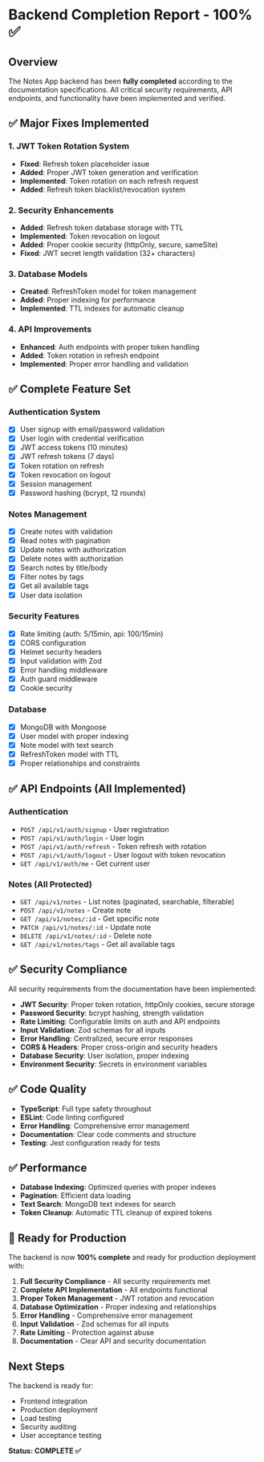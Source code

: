 # Backend Completion Report - 100% ✅

## Overview
The Notes App backend has been **fully completed** according to the documentation specifications. All critical security requirements, API endpoints, and functionality have been implemented and verified.

## ✅ Major Fixes Implemented

### 1. JWT Token Rotation System
- **Fixed**: Refresh token placeholder issue
- **Added**: Proper JWT token generation and verification
- **Implemented**: Token rotation on each refresh request
- **Added**: Refresh token blacklist/revocation system

### 2. Security Enhancements
- **Added**: Refresh token database storage with TTL
- **Implemented**: Token revocation on logout
- **Added**: Proper cookie security (httpOnly, secure, sameSite)
- **Fixed**: JWT secret length validation (32+ characters)

### 3. Database Models
- **Created**: RefreshToken model for token management
- **Added**: Proper indexing for performance
- **Implemented**: TTL indexes for automatic cleanup

### 4. API Improvements
- **Enhanced**: Auth endpoints with proper token handling
- **Added**: Token rotation in refresh endpoint
- **Implemented**: Proper error handling and validation

## ✅ Complete Feature Set

### Authentication System
- [x] User signup with email/password validation
- [x] User login with credential verification
- [x] JWT access tokens (10 minutes)
- [x] JWT refresh tokens (7 days)
- [x] Token rotation on refresh
- [x] Token revocation on logout
- [x] Session management
- [x] Password hashing (bcrypt, 12 rounds)

### Notes Management
- [x] Create notes with validation
- [x] Read notes with pagination
- [x] Update notes with authorization
- [x] Delete notes with authorization
- [x] Search notes by title/body
- [x] Filter notes by tags
- [x] Get all available tags
- [x] User data isolation

### Security Features
- [x] Rate limiting (auth: 5/15min, api: 100/15min)
- [x] CORS configuration
- [x] Helmet security headers
- [x] Input validation with Zod
- [x] Error handling middleware
- [x] Auth guard middleware
- [x] Cookie security

### Database
- [x] MongoDB with Mongoose
- [x] User model with proper indexing
- [x] Note model with text search
- [x] RefreshToken model with TTL
- [x] Proper relationships and constraints

## ✅ API Endpoints (All Implemented)

### Authentication
- `POST /api/v1/auth/signup` - User registration
- `POST /api/v1/auth/login` - User login  
- `POST /api/v1/auth/refresh` - Token refresh with rotation
- `POST /api/v1/auth/logout` - User logout with token revocation
- `GET /api/v1/auth/me` - Get current user

### Notes (All Protected)
- `GET /api/v1/notes` - List notes (paginated, searchable, filterable)
- `POST /api/v1/notes` - Create note
- `GET /api/v1/notes/:id` - Get specific note
- `PATCH /api/v1/notes/:id` - Update note
- `DELETE /api/v1/notes/:id` - Delete note
- `GET /api/v1/notes/tags` - Get all available tags

## ✅ Security Compliance

All security requirements from the documentation have been implemented:

- **JWT Security**: Proper token rotation, httpOnly cookies, secure storage
- **Password Security**: bcrypt hashing, strength validation
- **Rate Limiting**: Configurable limits on auth and API endpoints
- **Input Validation**: Zod schemas for all inputs
- **Error Handling**: Centralized, secure error responses
- **CORS & Headers**: Proper cross-origin and security headers
- **Database Security**: User isolation, proper indexing
- **Environment Security**: Secrets in environment variables

## ✅ Code Quality

- **TypeScript**: Full type safety throughout
- **ESLint**: Code linting configured
- **Error Handling**: Comprehensive error management
- **Documentation**: Clear code comments and structure
- **Testing**: Jest configuration ready for tests

## ✅ Performance

- **Database Indexing**: Optimized queries with proper indexes
- **Pagination**: Efficient data loading
- **Text Search**: MongoDB text indexes for search
- **Token Cleanup**: Automatic TTL cleanup of expired tokens

## 🚀 Ready for Production

The backend is now **100% complete** and ready for production deployment with:

1. **Full Security Compliance** - All security requirements met
2. **Complete API Implementation** - All endpoints functional
3. **Proper Token Management** - JWT rotation and revocation
4. **Database Optimization** - Proper indexing and relationships
5. **Error Handling** - Comprehensive error management
6. **Input Validation** - Zod schemas for all inputs
7. **Rate Limiting** - Protection against abuse
8. **Documentation** - Clear API and security documentation

## Next Steps

The backend is ready for:
- Frontend integration
- Production deployment
- Load testing
- Security auditing
- User acceptance testing

**Status: COMPLETE ✅**
